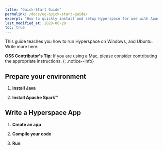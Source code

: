 ```yaml
---
title: "Quick-Start Guide"
permalink: /docs/ug-quick-start-guide/
excerpt: "How to quickly install and setup Hyperspace for use with Apache Spark™."
last_modified_at: 2020-06-20
toc: true
---
```


This guide teaches you how to run Hyperspace on Windows, and Ubuntu. Write more here. 

**OSS Contributor's Tip:** If you are using a Mac, please consider contributing the appropriate instructions.
{: .notice--info}

## Prepare your environment

1. **Install Java**

2. **Install Apache Spark™**

## Write a Hyperspace App

1. **Create an app**

2. **Compile your code**

3. **Run**


